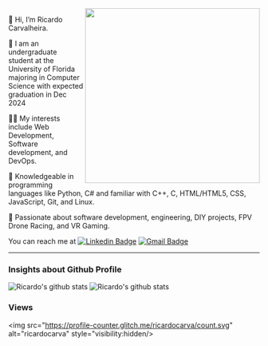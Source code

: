 

<img src="https://raw.githubusercontent.com/MicaelliMedeiros/micaellimedeiros/master/image/computer-illustration.png" min-width="380px" max-width="400px" width="350px" align="right">

👋 Hi, I’m Ricardo Carvalheira.


🔭 I am an undergraduate student at the University of Florida majoring in Computer Science with expected graduation in Dec 2024

👨‍💻 My interests include Web Development, Software development, and DevOps.

🐍 Knowledgeable in programming languages like Python, C# and familiar with C++, C, HTML/HTML5, CSS, JavaScript, Git, and Linux. 

💞️ Passionate about software development, engineering, DIY projects, FPV Drone Racing, and VR Gaming.

You can reach me at [![Linkedin Badge](https://img.shields.io/badge/-Ricardo%20Carvalheira-blue?style=flat-square&logo=Linkedin&logoColor=white&link=https://www.linkedin.com/in/ricardo-carvalheira/)](https://www.linkedin.com/in/ricardo-carvalheira/)
[![Gmail Badge](https://img.shields.io/badge/-ricardofecarva@gmail.com-c14438?style=flat-square&logo=Gmail&logoColor=white&link=mailto:ricardofecarva@gmail.com)](mailto:ricardofecarva@gmail.com)

---   
   
### Insights about Github Profile

![Ricardo's github stats](https://github-readme-stats.vercel.app/api?username=ricardocarva&show_icons=true&theme=midnight-purple&rank_icon=github)       ![Ricardo's github stats](https://github-readme-stats.vercel.app/api/top-langs/?username=ricardocarva&theme=midnight-purple&layout=compact&langs_count=10)

### Views
<img src="https://profile-counter.glitch.me/ricardocarva/count.svg" alt="ricardocarva" style="visibility:hidden/>

<!---
ricardocarva/ricardocarva is a ✨ special ✨ repository because its `README.md` (this file) appears on your GitHub profile.
You can click the Preview link to take a look at your changes.
--->
